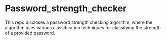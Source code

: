 # Password_strength_checker
This repo discloses a password strength checking algorithm, where the algorithm uses various classification techniques for classifying the strength of a provided password.
